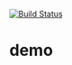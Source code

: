 [![Build Status](https://travis-ci.org/joaovertelo/demo.svg?branch=master)](https://travis-ci.org/joaovertelo/demo)
# demo
